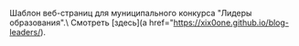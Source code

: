 Шаблон веб-страниц для муниципального конкурса "Лидеры образования".\ 
Смотреть [здесь](a href="https://xix0one.github.io/blog-leaders/).
